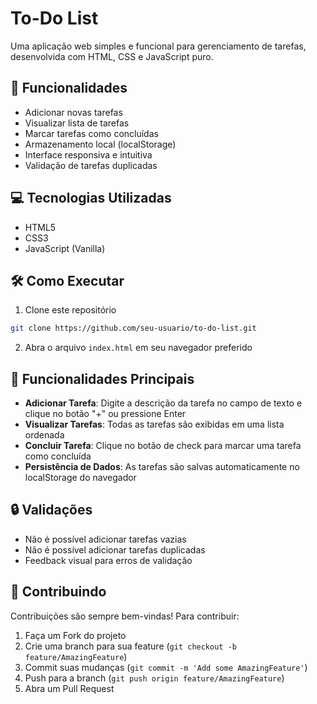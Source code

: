 # To-Do List

Uma aplicação web simples e funcional para gerenciamento de tarefas, desenvolvida com HTML, CSS e JavaScript puro.

## 🚀 Funcionalidades

- Adicionar novas tarefas
- Visualizar lista de tarefas
- Marcar tarefas como concluídas
- Armazenamento local (localStorage)
- Interface responsiva e intuitiva
- Validação de tarefas duplicadas

## 💻 Tecnologias Utilizadas

- HTML5
- CSS3
- JavaScript (Vanilla)

## 🛠️ Como Executar

1. Clone este repositório
```bash
git clone https://github.com/seu-usuario/to-do-list.git
```

2. Abra o arquivo `index.html` em seu navegador preferido

## 📱 Funcionalidades Principais

- **Adicionar Tarefa**: Digite a descrição da tarefa no campo de texto e clique no botão "+" ou pressione Enter
- **Visualizar Tarefas**: Todas as tarefas são exibidas em uma lista ordenada
- **Concluir Tarefa**: Clique no botão de check para marcar uma tarefa como concluída
- **Persistência de Dados**: As tarefas são salvas automaticamente no localStorage do navegador

## 🔒 Validações

- Não é possível adicionar tarefas vazias
- Não é possível adicionar tarefas duplicadas
- Feedback visual para erros de validação

## 🤝 Contribuindo

Contribuições são sempre bem-vindas! Para contribuir:

1. Faça um Fork do projeto
2. Crie uma branch para sua feature (`git checkout -b feature/AmazingFeature`)
3. Commit suas mudanças (`git commit -m 'Add some AmazingFeature'`)
4. Push para a branch (`git push origin feature/AmazingFeature`)
5. Abra um Pull Request

